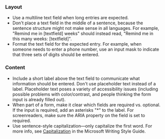 ### Layout

- Use a multiline text field when long entries are expected.
- Don't place a text field in the middle of a sentence, because the sentence structure might not make sense in all languages. For example, "Remind me in [textfield] weeks" should instead read, "Remind me in this many weeks: [textfield]".
- Format the text field for the expected entry. For example, when someone needs to enter a phone number, use an input mask to indicate that three sets of digits should be entered.

### Content

- Include a short label above the text field to communicate what information should be entered. Don't use placeholder text instead of a label. Placeholder text poses a variety of accessibility issues (including possible problems with color/contrast, and people thinking the form input is already filled out).
- When part of a form, make it clear which fields are required vs. optional. If the input is required, add an asterisks "*" to the label. For screenreaders, make sure the ARIA property on the field is set to required.
- Use sentence-style capitalization—only capitalize the first word. For more info, see [Capitalization](https://docs.microsoft.com/style-guide/capitalization) in the Microsoft Writing Style Guide.  
